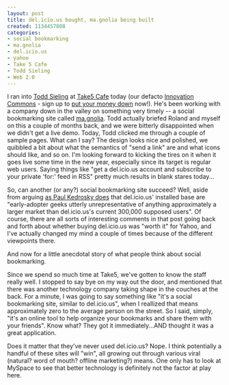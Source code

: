 ```yaml
--- 
layout: post
title: del.icio.us bought, ma.gnolia being built
created: 1134457808
categories: 
- social bookmarking
- ma.gnolia
- del.icio.us
- yahoo
- Take 5 Cafe
- Todd Sieling
- Web 2.0
---
```

<p>I ran into <a href="http://holycola.net/">Todd Sieling</a> at <a href="http://www.take5cafe.com">Take5 Cafe</a> today (our defacto <a href="/blog/bmann/the-innovation-commons">Innovation Commons</a> - sign up to <a href="http://wiki.bryght.com/wiki/jump-start-your-dollars-can-get-innovation-commons-rolling">put your money down</a> now!). He's been working with a company down in the valley on something very timely -- a social bookmarking site called <a href="http://ma.gnolia.com/">ma.gnolia</a>. Todd actually briefed Roland and myself on this a couple of months back, and we were bitterly disappointed when we didn't get a live demo. Today, Todd clicked me through a couple of sample pages. What can I say? The design looks nice and polished, we quibbled a bit about what the semantics of &quot;send a link&quot; are and what icons should like, and so on. I'm looking forward to kicking the tires on it when it goes live some time in the new year, especially since its target is regular web users. Saying things like &quot;get a del.icio.us account and subscribe to your private 'for:' feed in RSS&quot; pretty much results in blank stares today...<br /> </p><p>So, can another (or any?) social bookmarking site succeed? Well, aside from arguing <a href="http://paul.kedrosky.com/archives/002191.html">as Paul Kedrosky does</a> that del.icio.us' installed base are &quot;early-adopter geeks utterly unrepresentative of anything approximately a larger market than del.icio.us's current 300,000 supposed users&quot;. Of course, there are all sorts of interesting comments in that post going back and forth about whether buying del.icio.us was &quot;worth it&quot; for Yahoo, and I've actually changed my mind a couple of times because of the different viewpoints there.</p><p>And now for a little anecdotal story of what people think about social bookmarking.&nbsp;</p><p>Since we spend so much time at Take5, we've gotten to know the staff really well. I stopped to say bye on my way out the door, and mentioned that there was another technology company taking shape in the couches at the back. For a minute, I was going to say something like &quot;it's a social bookmarking site, similar to del.icio.us&quot;, when I reallized that means approximately zero to the average person on the street. So I said, simply, &quot;it's an online tool to help organize your bookmarks and share them with your friends&quot;. Know what? They got it immediately...AND thought it was a great application.</p><p>Does it matter that they've never used del.icio.us? Nope. I think potentially a handful of these sites will &quot;win&quot;, all growing out through various viral (natural? word of mouth? offline marketing?) means. One only has to look at MySpace to see that better technology is definitely not the factor at play here.&nbsp;</p>
